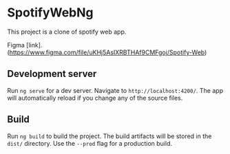 # SpotifyWebNg

This project is a clone of spotify web app. 

Figma [link].(https://www.figma.com/file/uKHj5AsIXRBTHAf9CMFgoj/Spotify-Web)


## Development server

Run `ng serve` for a dev server. Navigate to `http://localhost:4200/`. The app will automatically reload if you change any of the source files.

## Build

Run `ng build` to build the project. The build artifacts will be stored in the `dist/` directory. Use the `--prod` flag for a production build.

